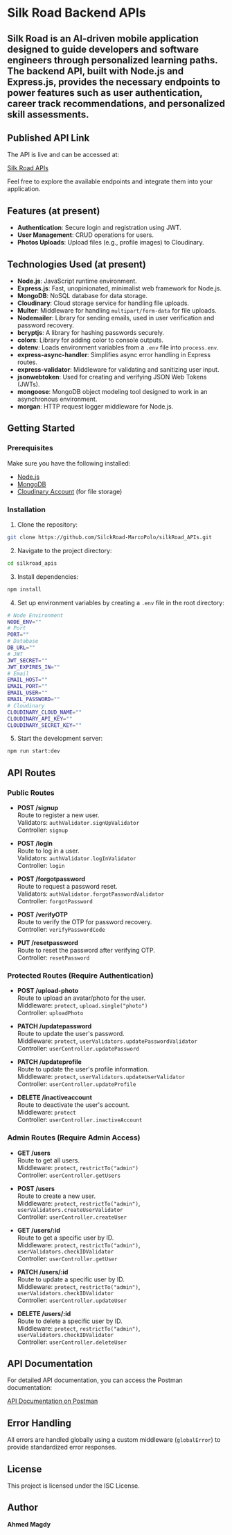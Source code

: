 # Silk Road Backend APIs

**Silk Road** is an AI-driven mobile application designed to guide developers and software engineers through personalized learning paths. The backend API, built with Node.js and Express.js, provides the necessary endpoints to power features such as user authentication, career track recommendations, and personalized skill assessments.
---

## Published API Link

The API is live and can be accessed at:

[Silk Road APIs](https://silkroadapis-production.up.railway.app/)

Feel free to explore the available endpoints and integrate them into your application.

## Features (at present)

- **Authentication**: Secure login and registration using JWT.
- **User Management**: CRUD operations for users.
- **Photos Uploads**: Upload files (e.g., profile images) to Cloudinary.

## Technologies Used (at present)

- **Node.js**: JavaScript runtime environment.
- **Express.js**: Fast, unopinionated, minimalist web framework for Node.js.
- **MongoDB**: NoSQL database for data storage.
- **Cloudinary**: Cloud storage service for handling file uploads.
- **Multer**: Middleware for handling `multipart/form-data` for file uploads.
- **Nodemailer**: Library for sending emails, used in user verification and password recovery.
- **bcryptjs**: A library for hashing passwords securely.
- **colors**: Library for adding color to console outputs.
- **dotenv**: Loads environment variables from a `.env` file into `process.env`.
- **express-async-handler**: Simplifies async error handling in Express routes.
- **express-validator**: Middleware for validating and sanitizing user input.
- **jsonwebtoken**: Used for creating and verifying JSON Web Tokens (JWTs).
- **mongoose**: MongoDB object modeling tool designed to work in an asynchronous environment.
- **morgan**: HTTP request logger middleware for Node.js.

## Getting Started

### Prerequisites

Make sure you have the following installed:

- [Node.js](https://nodejs.org/)
- [MongoDB](https://www.mongodb.com/)
- [Cloudinary Account](https://cloudinary.com/) (for file storage)

### Installation

1. Clone the repository:

```bash
git clone https://github.com/SilckRoad-MarcoPolo/silkRoad_APIs.git
```

2. Navigate to the project directory:

```bash
cd silkroad_apis
```

3. Install dependencies:

```bash
npm install
```

4. Set up environment variables by creating a `.env` file in the root directory:

```bash
# Node Environment
NODE_ENV=""
# Port
PORT=""
# Database
DB_URL=""
# JWT
JWT_SECRET=""
JWT_EXPIRES_IN=""
# Email
EMAIL_HOST=""
EMAIL_PORT=""
EMAIL_USER=""
EMAIL_PASSWORD=""
# Cloudinary
CLOUDINARY_CLOUD_NAME=""
CLOUDINARY_API_KEY=""
CLOUDINARY_SECRET_KEY=""
```

5. Start the development server:

```bash
npm run start:dev
```

## API Routes

### Public Routes

- **POST /signup**  
  Route to register a new user.  
  Validators: `authValidator.signUpValidator`  
  Controller: `signup`

- **POST /login**  
  Route to log in a user.  
  Validators: `authValidator.logInValidator`  
  Controller: `login`

- **POST /forgotpassword**  
  Route to request a password reset.  
  Validators: `authValidator.forgotPasswordValidator`  
  Controller: `forgotPassword`

- **POST /verifyOTP**  
  Route to verify the OTP for password recovery.  
  Controller: `verifyPasswordCode`

- **PUT /resetpassword**  
  Route to reset the password after verifying OTP.  
  Controller: `resetPassword`

### Protected Routes (Require Authentication)

- **POST /upload-photo**  
  Route to upload an avatar/photo for the user.  
  Middleware: `protect`, `upload.single("photo")`  
  Controller: `uploadPhoto`

- **PATCH /updatepassword**  
  Route to update the user's password.  
  Middleware: `protect`, `userValidators.updatePasswordValidator`  
  Controller: `userController.updatePassword`

- **PATCH /updateprofile**  
  Route to update the user's profile information.  
  Middleware: `protect`, `userValidators.updateUserValidator`  
  Controller: `userController.updateProfile`

- **DELETE /inactiveaccount**  
  Route to deactivate the user's account.  
  Middleware: `protect`  
  Controller: `userController.inactiveAccount`

### Admin Routes (Require Admin Access)

- **GET /users**  
  Route to get all users.  
  Middleware: `protect`, `restrictTo("admin")`  
  Controller: `userController.getUsers`

- **POST /users**  
  Route to create a new user.  
  Middleware: `protect`, `restrictTo("admin")`, `userValidators.createUserValidator`  
  Controller: `userController.createUser`

- **GET /users/:id**  
  Route to get a specific user by ID.  
  Middleware: `protect`, `restrictTo("admin")`, `userValidators.checkIDValidator`  
  Controller: `userController.getUser`

- **PATCH /users/:id**  
  Route to update a specific user by ID.  
  Middleware: `protect`, `restrictTo("admin")`, `userValidators.checkIDValidator`  
  Controller: `userController.updateUser`

- **DELETE /users/:id**  
  Route to delete a specific user by ID.  
  Middleware: `protect`, `restrictTo("admin")`, `userValidators.checkIDValidator`  
  Controller: `userController.deleteUser`

## API Documentation

For detailed API documentation, you can access the Postman documentation:

[API Documentation on Postman](https://documenter.getpostman.com/view/28938696/2sAXjSxoBE)

## Error Handling

All errors are handled globally using a custom middleware (`globalError`) to provide standardized error responses.

## License

This project is licensed under the ISC License.

## Author

**Ahmed Magdy**
